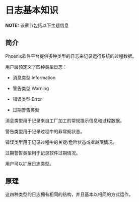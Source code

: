 # 日志基本知识

**NOTE:** 该章节包括以下主题信息
    
## 简介
Phoenix软件平台提供多种类型的日志来记录运行系统的过程数据。

用户层预定义了四种类型日志：

* 消息类型 Information

* 警告类型 Warning

* 错误类型 Error

* 过期警告类型

消息类型用于记录来自工厂加工的常规提示信息和过程数据。

警告类型用于记录过程中的非常规状态。

错误类型用于记录过程中的关键/危险状态或者越限情况。

过期警告类型用于记录软件过期情况。

用户可以扩展日志类型。

## 原理

这四种类型的日志拥有相同的结构，并且基本以相同的方式运作。

